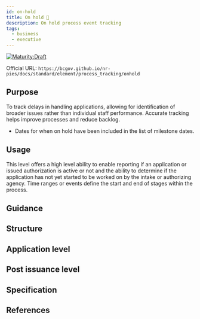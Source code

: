 ```yaml
---
id: on-hold
title: On hold 🚧
description: On hold process event tracking
tags:
  - business
  - executive
---
```


[![Maturity:Draft](https://img.shields.io/badge/Maturity-Planning-orange)](/docs/standard#maturity)

Official URL: `https://bcgov.github.io/nr-pies/docs/standard/element/process_tracking/onhold`

## Purpose

To track delays in handling applications, allowing for identification of broader issues rather than individual staff performance.
Accurate tracking helps improve processes and reduce backlog.

- Dates for when on hold have been included in the list of milestone dates.

## Usage

This level offers a high level ability to enable reporting if an application or issued authorization is active or not
and the ability to determine if the application has not yet started to be worked on by the intake or authorizing agency.
Time ranges or events define the start and end of stages within the process.

## Guidance

## Structure

## Application level

## Post issuance level

## Specification

## References
